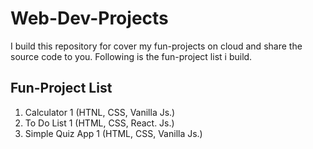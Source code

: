 # Web-Dev-Projects

I build this repository for cover my fun-projects on cloud and share the source code to you. Following is the fun-project list i build.

## Fun-Project List
1. Calculator 1 (HTNL, CSS, Vanilla Js.)
2. To Do List 1 (HTML, CSS, React. Js.)
3. Simple Quiz App 1 (HTML, CSS, Vanilla Js.)

